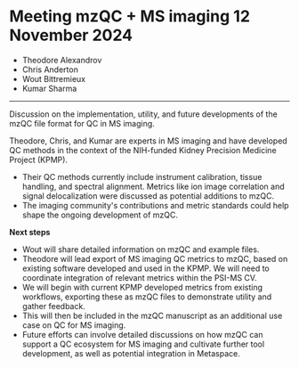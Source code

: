 # Meeting mzQC + MS imaging 12 November 2024

- Theodore Alexandrov
- Chris Anderton
- Wout Bittremieux
- Kumar Sharma

---

Discussion on the implementation, utility, and future developments of the mzQC file format for QC in MS imaging.

Theodore, Chris, and Kumar are experts in MS imaging and have developed QC methods in the context of the NIH-funded Kidney Precision Medicine Project (KPMP).

- Their QC methods currently include instrument calibration, tissue handling, and spectral alignment. Metrics like ion image correlation and signal delocalization were discussed as potential additions to mzQC.
- The imaging community's contributions and metric standards could help shape the ongoing development of mzQC.

**Next steps**

- Wout will share detailed information on mzQC and example files.
- Theodore will lead export of MS imaging QC metrics to mzQC, based on existing software developed and used in the KPMP. We will need to coordinate integration of relevant metrics within the PSI-MS CV.
- We will begin with current KPMP developed metrics from existing workflows, exporting these as mzQC files to demonstrate utility and gather feedback.
- This will then be included in the mzQC manuscript as an additional use case on QC for MS imaging.
- Future efforts can involve detailed discussions on how mzQC can support a QC ecosystem for MS imaging and cultivate further tool development, as well as potential integration in Metaspace.
